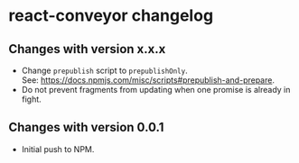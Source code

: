 react-conveyor changelog
========================

Changes with version x.x.x
--------------------------

- Change `prepublish` script to `prepublishOnly`.  
  See: https://docs.npmjs.com/misc/scripts#prepublish-and-prepare.
- Do not prevent fragments from updating when one promise is already in fight.


Changes with version 0.0.1
--------------------------

- Initial push to NPM.
